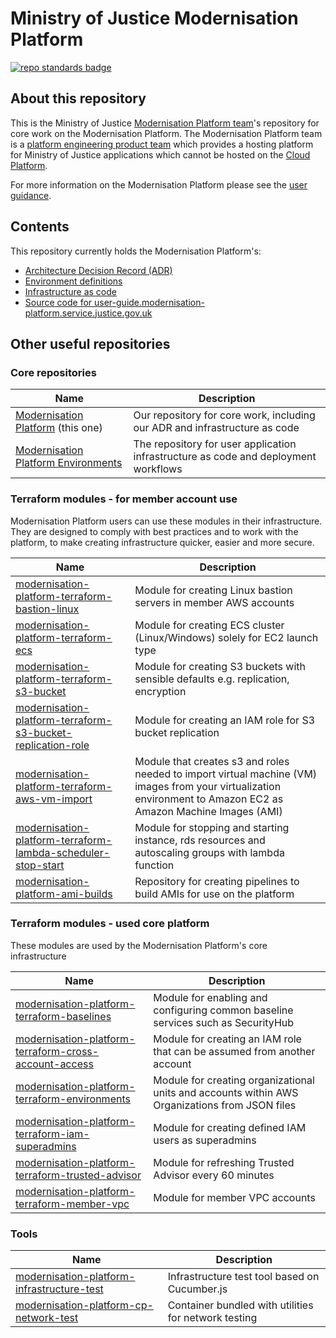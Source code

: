 # Ministry of Justice Modernisation Platform
[![repo standards badge](https://img.shields.io/badge/dynamic/json?color=blue&style=for-the-badge&logo=github&label=MoJ%20Compliant&query=%24.data%5B%3F%28%40.name%20%3D%3D%20%22modernisation-platform%22%29%5D.status&url=https%3A%2F%2Foperations-engineering-reports.cloud-platform.service.justice.gov.uk%2Fgithub_repositories)](https://operations-engineering-reports.cloud-platform.service.justice.gov.uk/github_repositories#modernisation-platform "Link to report")
## About this repository
This is the Ministry of Justice [Modernisation Platform team](https://github.com/orgs/ministryofjustice/teams/modernisation-platform)'s repository for core work on the Modernisation Platform. The Modernisation Platform team is a [platform engineering product team](https://www.thoughtworks.com/radar/techniques/platform-engineering-product-teams) which provides a hosting platform for Ministry of Justice applications which cannot be hosted on the [Cloud Platform](https://user-guide.cloud-platform.service.justice.gov.uk/#cloud-platform-user-guide).

For more information on the Modernisation Platform please see the [user guidance](https://user-guide.modernisation-platform.service.justice.gov.uk).

## Contents
This repository currently holds the Modernisation Platform's:
- [Architecture Decision Record (ADR)](architecture-decision-record)
- [Environment definitions](environments)
- [Infrastructure as code](terraform)
- [Source code for user-guide.modernisation-platform.service.justice.gov.uk](source)

## Other useful repositories
### Core repositories
| Name | Description |
|-|-|
| [Modernisation Platform](https://github.com/ministryofjustice/modernisation-platform) (this one) | Our repository for core work, including our ADR and infrastructure as code |
| [Modernisation Platform Environments](https://github.com/ministryofjustice/modernisation-platform-environments) | The repository for user application infrastructure as code and deployment workflows |

### Terraform modules - for member account use

Modernisation Platform users can use these modules in their infrastructure. They are designed to comply with best practices and to work with the platform, to make creating infrastructure quicker, easier and more secure.

| Name | Description |
|-|-|
| [modernisation-platform-terraform-bastion-linux](https://github.com/ministryofjustice/modernisation-platform-terraform-bastion-linux) | Module for creating Linux bastion servers in member AWS accounts |
| [modernisation-platform-terraform-ecs](https://github.com/ministryofjustice/modernisation-platform-terraform-ecs) | Module for creating ECS cluster (Linux/Windows) solely for EC2 launch type |
| [modernisation-platform-terraform-s3-bucket](https://github.com/ministryofjustice/modernisation-platform-terraform-s3-bucket) | Module for creating S3 buckets with sensible defaults e.g. replication, encryption |
| [modernisation-platform-terraform-s3-bucket-replication-role](https://github.com/ministryofjustice/modernisation-platform-terraform-s3-bucket-replication-role) | Module for creating an IAM role for S3 bucket replication |
| [modernisation-platform-terraform-aws-vm-import](https://github.com/ministryofjustice/modernisation-platform-terraform-aws-vm-import) | Module that creates s3 and roles needed to import virtual machine (VM) images from your virtualization environment to Amazon EC2 as Amazon Machine Images (AMI)   |
| [modernisation-platform-terraform-lambda-scheduler-stop-start](https://github.com/ministryofjustice/modernisation-platform-terraform-lambda-scheduler-stop-start) | Module for stopping and starting instance, rds resources and autoscaling groups with lambda function |
| [modernisation-platform-ami-builds](https://github.com/ministryofjustice/modernisation-platform-ami-builds) | Repository for creating pipelines to build AMIs for use on the platform |

### Terraform modules - used core platform

These modules are used by the Modernisation Platform's core infrastructure

| Name | Description |
|-|-|
| [modernisation-platform-terraform-baselines](https://github.com/ministryofjustice/modernisation-platform-terraform-baselines) | Module for enabling and configuring common baseline services such as SecurityHub |
| [modernisation-platform-terraform-cross-account-access](https://github.com/ministryofjustice/modernisation-platform-terraform-cross-account-access) | Module for creating an IAM role that can be assumed from another account |
| [modernisation-platform-terraform-environments](https://github.com/ministryofjustice/modernisation-platform-terraform-environments) | Module for creating organizational units and accounts within AWS Organizations from JSON files |
| [modernisation-platform-terraform-iam-superadmins](https://github.com/ministryofjustice/modernisation-platform-terraform-iam-superadmins) | Module for creating defined IAM users as superadmins |
| [modernisation-platform-terraform-trusted-advisor](https://github.com/ministryofjustice/modernisation-platform-terraform-trusted-advisor) | Module for refreshing Trusted Advisor every 60 minutes |
| [modernisation-platform-terraform-member-vpc](https://github.com/ministryofjustice/modernisation-platform-terraform-member-vpc) | Module for member VPC accounts |

### Tools

| Name | Description |
|-|-|
| [modernisation-platform-infrastructure-test](https://github.com/ministryofjustice/modernisation-platform-infrastructure-test) | Infrastructure test tool based on Cucumber.js |
| [modernisation-platform-cp-network-test](https://github.com/ministryofjustice/modernisation-platform-cp-network-test) | Container bundled with utilities for network testing |
